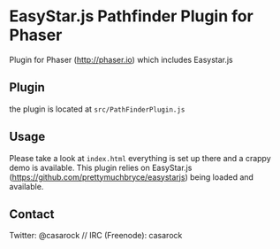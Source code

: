 EasyStar.js Pathfinder Plugin for Phaser
===========================================================

Plugin for Phaser (http://phaser.io) which includes Easystar.js

## Plugin

the plugin is located at `src/PathFinderPlugin.js`

## Usage

Please take a look at `index.html` everything is set up there and a crappy demo is available.
This plugin relies on EasyStar.js (https://github.com/prettymuchbryce/easystarjs) being loaded and
available.

## Contact
Twitter: @casarock //  IRC (Freenode): casarock
